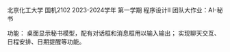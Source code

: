北京化工大学 国机2102 
2023-2024学年 第一学期 
程序设计II 团队大作业：AI-秘书

功能：
桌面显示秘书模型，配有对话框和消息框用以输入输出；
实现聊天交互、日程安排、日期提醒等功能。